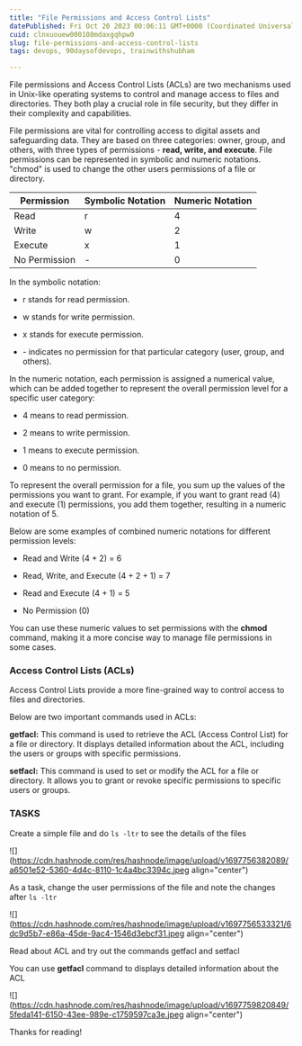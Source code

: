 ```yaml
---
title: "File Permissions and Access Control Lists"
datePublished: Fri Oct 20 2023 00:06:11 GMT+0000 (Coordinated Universal Time)
cuid: clnxuouew000108mdaxgqhpw0
slug: file-permissions-and-access-control-lists
tags: devops, 90daysofdevops, trainwithshubham

---
```


File permissions and Access Control Lists (ACLs) are two mechanisms used in Unix-like operating systems to control and manage access to files and directories. They both play a crucial role in file security, but they differ in their complexity and capabilities.

File permissions are vital for controlling access to digital assets and safeguarding data. They are based on three categories: owner, group, and others, with three types of permissions - **read, write, and execute**. File permissions can be represented in symbolic and numeric notations. "chmod" is used to change the other users permissions of a file or directory.

| **Permission** | **Symbolic Notation** | **Numeric Notation** |
| --- | --- | --- |
| Read | r | 4 |
| Write | w | 2 |
| Execute | x | 1 |
| No Permission | \- | 0 |

In the symbolic notation:

* r stands for read permission.
    
* w stands for write permission.
    
* x stands for execute permission.
    
* \- indicates no permission for that particular category (user, group, and others).
    

In the numeric notation, each permission is assigned a numerical value, which can be added together to represent the overall permission level for a specific user category:

* 4 means to read permission.
    
* 2 means to write permission.
    
* 1 means to execute permission.
    
* 0 means to no permission.
    

To represent the overall permission for a file, you sum up the values of the permissions you want to grant. For example, if you want to grant read (4) and execute (1) permissions, you add them together, resulting in a numeric notation of 5.

Below are some examples of combined numeric notations for different permission levels:

* Read and Write (4 + 2) = 6
    
* Read, Write, and Execute (4 + 2 + 1) = 7
    
* Read and Execute (4 + 1) = 5
    
* No Permission (0)
    

You can use these numeric values to set permissions with the **chmod** command, making it a more concise way to manage file permissions in some cases.

### Access Control Lists (ACLs)

Access Control Lists provide a more fine-grained way to control access to files and directories.

Below are two important commands used in ACLs:

**getfacl:** This command is used to retrieve the ACL (Access Control List) for a file or directory. It displays detailed information about the ACL, including the users or groups with specific permissions.

**setfacl:** This command is used to set or modify the ACL for a file or directory. It allows you to grant or revoke specific permissions to specific users or groups.

### TASKS

Create a simple file and do `ls -ltr` to see the details of the files

![](https://cdn.hashnode.com/res/hashnode/image/upload/v1697756382089/a6501e52-5360-4d4c-8110-1c4a4bc3394c.jpeg align="center")

As a task, change the user permissions of the file and note the changes after `ls -ltr`

![](https://cdn.hashnode.com/res/hashnode/image/upload/v1697756533321/6dc9d5b7-e86a-45de-9ac4-1546d3ebcf31.jpeg align="center")

Read about ACL and try out the commands getfacl and setfacl

You can use **getfacl** command to displays detailed information about the ACL

![](https://cdn.hashnode.com/res/hashnode/image/upload/v1697759820849/5feda141-6150-43ee-989e-c1759597ca3e.jpeg align="center")

Thanks for reading!